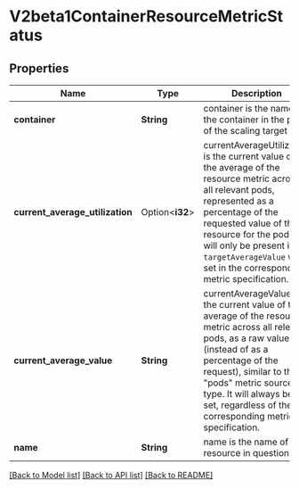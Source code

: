 # V2beta1ContainerResourceMetricStatus

## Properties

Name | Type | Description | Notes
------------ | ------------- | ------------- | -------------
**container** | **String** | container is the name of the container in the pods of the scaling target | 
**current_average_utilization** | Option<**i32**> | currentAverageUtilization is the current value of the average of the resource metric across all relevant pods, represented as a percentage of the requested value of the resource for the pods.  It will only be present if `targetAverageValue` was set in the corresponding metric specification. | [optional]
**current_average_value** | **String** | currentAverageValue is the current value of the average of the resource metric across all relevant pods, as a raw value (instead of as a percentage of the request), similar to the \"pods\" metric source type. It will always be set, regardless of the corresponding metric specification. | 
**name** | **String** | name is the name of the resource in question. | 

[[Back to Model list]](../README.md#documentation-for-models) [[Back to API list]](../README.md#documentation-for-api-endpoints) [[Back to README]](../README.md)


